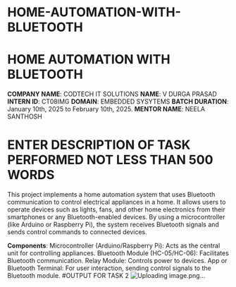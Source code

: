 # HOME-AUTOMATION-WITH-BLUETOOTH
# HOME AUTOMATION WITH BLUETOOTH
**COMPANY NAME**: CODTECH IT SOLUTIONS
**NAME**: V DURGA PRASAD
**INTERN ID**: CT08IMG
**DOMAIN**: EMBEDDED SYSYTEMS
**BATCH DURATION**: January 10th, 2025 to February 10th, 2025.
**MENTOR NAME**: NEELA SANTHOSH

# ENTER DESCRIPTION OF TASK PERFORMED NOT LESS THAN 500 WORDS
This project implements a home automation system that uses Bluetooth communication to control electrical appliances in a home. It allows users to operate devices such as lights, fans, and other home electronics from their smartphones or any Bluetooth-enabled devices. By using a microcontroller (like Arduino or Raspberry Pi), the system receives Bluetooth signals and sends control commands to connected devices.

**Components**:
Microcontroller (Arduino/Raspberry Pi): Acts as the central unit for controlling appliances.
Bluetooth Module (HC-05/HC-06): Facilitates Bluetooth communication.
Relay Module: Controls power to devices.
App or Bluetooth Terminal: For user interaction, sending control signals to the Bluetooth module.
#OUTPUT FOR TASK 2
![Uploading image.png…]()
